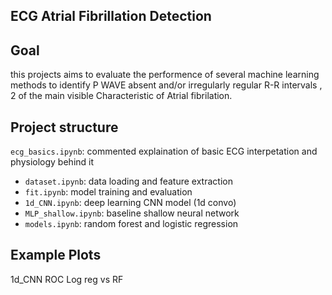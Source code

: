 ## ECG Atrial Fibrillation Detection

## Goal
this projects aims to evaluate the performence of several machine learning methods to identify P WAVE absent and/or 
irregularly regular R-R intervals , 2 of the main visible Characteristic of Atrial fibrilation.

## Project structure
`ecg_basics.ipynb`: commented explaination of basic ECG interpetation and physiology behind it
- `dataset.ipynb`: data loading and feature extraction
- `fit.ipynb`: model training and evaluation
- `1d_CNN.ipynb`: deep learning CNN model (1d convo)
- `MLP_shallow.ipynb`: baseline shallow neural network
- `models.ipynb`: random forest and logistic regression

 ## Example Plots
 1d_CNN ROC
 Log reg vs RF

